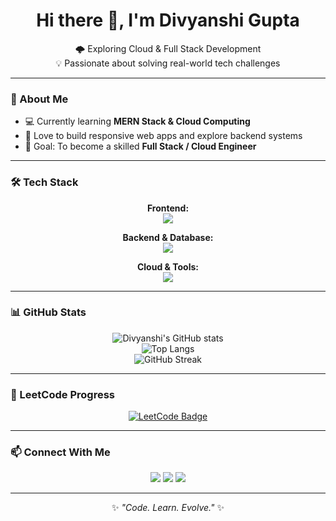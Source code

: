 <!-- Profile README for Divyanshi Gupta -->

<h1 align="center">Hi there 👋, I'm Divyanshi Gupta</h1>

<p align="center">
  🌩️ Exploring Cloud & Full Stack Development <br/>
  💡 Passionate about solving real-world tech challenges
</p>

---

### 🧠 About Me
- 💻 Currently learning **MERN Stack & Cloud Computing**  
- 🧩 Love to build responsive web apps and explore backend systems  
- 🎯 Goal: To become a skilled **Full Stack / Cloud Engineer**

---

### 🛠️ Tech Stack

<div align="center">
  
**Frontend:**  
<img src="https://skillicons.dev/icons?i=html,css,js,react,nextjs,tailwind,bootstrap" />

**Backend & Database:**  
<img src="https://skillicons.dev/icons?i=nodejs,express,mongodb" />

**Cloud & Tools:**  
<img src="https://skillicons.dev/icons?i=aws,git,github,vscode,postman" />

</div>

---

### 📊 GitHub Stats

<div align="center">
  
![Divyanshi's GitHub stats](https://github-readme-stats.vercel.app/api?username=DivyanshiGupta-18&show_icons=true&theme=radical)  
![Top Langs](https://github-readme-stats.vercel.app/api/top-langs/?username=DivyanshiGupta-18&layout=compact&theme=radical)  
![GitHub Streak](https://streak-stats.demolab.com/?user=DivyanshiGupta-18&theme=radical)

</div>

---

### 🧩 LeetCode Progress

<div align="center">
  
[![LeetCode Badge](https://leetcard.jacoblin.cool/divyanshi_k?theme=dark&font=Roboto&ext=heatmap)](https://leetcode.com/u/divyanshi_k/)

</div>

---

### 📫 Connect With Me

<div align="center">
  
<a href="mailto:vinittyagi1184@gmail.com"><img src="https://img.shields.io/badge/Email-D14836?style=for-the-badge&logo=gmail&logoColor=white"/></a>
<a href="https://www.linkedin.com/in/divyanshi-gupta18/"><img src="https://img.shields.io/badge/LinkedIn-0077B5?style=for-the-badge&logo=linkedin&logoColor=white"/></a>
<a href="https://github.com/DivyanshiGupta-18"><img src="https://img.shields.io/badge/GitHub-100000?style=for-the-badge&logo=github&logoColor=white"/></a>

</div>

---

<div align="center">
  
✨ *"Code. Learn. Evolve."* ✨  

</div>

